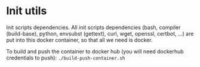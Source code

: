 # Init utils
Init scripts dependencies. All init scripts dependencies (bash, compiler (build-base), python, envsubst (gettext), curl, wget, openssl, certbot, ...) are put into this docker container, so that all we need is docker.

To build and push the container to docker hub (you will need dockerhub credentials to push):
```./build-push-container.sh```
